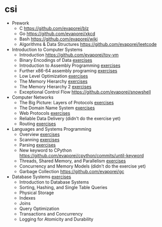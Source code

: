 # csi

- Prework
  - C https://github.com/evaporei/blz
  - Go https://github.com/evaporei/xkcd
  - Bash https://github.com/evaporei/wiki
  - Algorithms & Data Structures https://github.com/evaporei/leetcode
- Introduction to Computer Systems
  - Introduction https://github.com/evaporei/toy-vm
  - Binary Encodings of Data [exercises](./intro-systems/binary)
  - Introduction to Assembly Programming [exercises](./intro-systems/x86-64-programming)
  - Further x86-64 assembly programing [exercises](./intro-systems/further-x86-64)
  - Low Level Optimization [exercises](./intro-systems/optimization)
  - The Memory Hierarchy [exercises](./intro-systems/memory-hierarchy)
  - The Memory Hierarchy 2 [exercises](./intro-systems/memory-hierarchy-2)
  - Exceptional Control Flow https://github.com/evaporei/snowshell
- Computer Networks
  - The Big Picture: Layers of Protocols [exercises](./networks/overview)
  - The Domain Name System [exercises](./networks/dns-client)
  - Web Protocols [exercises](./networks/reverse-proxy)
  - Reliable Data Delivery (didn't do the exercise yet)
  - Routing [exercises](./networks/traceroute)
- Languages and Systems Programming
  - Overview [exercises](./langs-systems/overview)
  - Scanning [exercises](./langs-systems/scanner)
  - Parsing [exercises](./langs-systems/parser)
  - New keyword to CPython https://github.com/evaporei/cpython/commits/until-keyword
  - Threads, Shared Memory, and Parallelism [exercises](./langs-systems/threads)
  - Concurrency and Memory Models (didn't do the exercise yet)
  - Garbage Collection https://github.com/evaporei/gc
- Database Systems [exercises](./db-systems/db)
  - Introduction to Database Systems
  - Sorting, Hashing, and Single Table Queries
  - Physical Storage
  - Indexes
  - Joins
  - Query Optimization
  - Transactions and Concurrency
  - Logging for Atomicity and Durability
